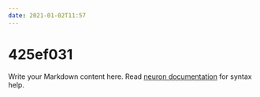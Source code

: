 ```yaml
---
date: 2021-01-02T11:57
---
```


# 425ef031

Write your Markdown content here. Read [neuron documentation](https://neuron.zettel.page/2011404.html) for syntax help.

